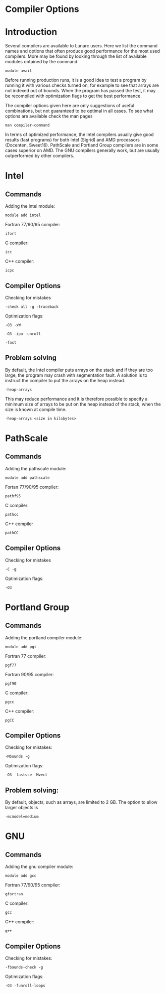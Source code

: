 # Compiler Options #

# Introduction #

Several compilers are available to Lunarc users. Here we list the command names and options that often produce good performance for the most used compilers. More may be found by looking through the list of available modules obtained by the command

    module avail 

Before running production runs, it is a good idea to test a program by running it with various checks turned on, for example to see that arrays are not indexed out of bounds. When the program has passed the test, it may be recompiled with optimization flags to get the best performance.

The compiler options given here are only suggestions of useful combinations, but not guaranteed to be optimal in all cases. To see what options are available check the man pages

    man compiler-command 

In terms of optimized performance, the Intel compilers usually give good results (fast programs) for both Intel (Sigrid) and AMD processors (Docenten, Sweet16). PathScale and Portland Group compilers are in some cases superior on AMD. The GNU compilers generally work, but are usually outperformed by other compilers.

# Intel # 

## Commands ##

Adding the intel module:

    module add intel 

Fortran 77/90/95 compiler:

    ifort 

C compiler:

    icc 

C++ compiler:

    icpc 

## Compiler Options ##

Checking for mistakes

    -check all -g -traceback 

Optimization flags:

    -O3 -xW 

    -O3 -ipo -unroll 

    -fast 

## Problem solving ##

By default, the Intel compiler puts arrays on the stack and if they are too large, the program may crash with segmentation fault. A solution is to instruct the compiler to put the arrays on the heap instead.

    -heap-arrays 

This may reduce performance and it is therefore possible to specify a minimum size of arrays to be put on the heap instead of the stack, when the size is known at compile time.

    -heap-arrays <size in kilobytes> 

# PathScale #

## Commands ##

Adding the pathscale module:

    module add pathscale 

Fortan 77/90/95 compiler:

    pathf95 

C compiler:

    pathcc 

C++ compiler

    pathCC 

## Compiler Options ##

Checking for mistakes

    -C -g 

Optimization flags:

    -O3 

# Portland Group #

## Commands ##

Adding the portland compiler module:

    module add pgi 

Fortran 77 compiler:

    pgf77 

Fortran 90/95 compiler:

    pgf90 

C compiler:

    pgcc 

C++ compiler:

    pgCC 

## Compiler Options ##

Checking for mistakes:

    -Mbounds -g 

Optimization flags:

    -O3 -fastsse -Mvect 

## Problem solving: ##

By default, objects, such as arrays, are limited to 2 GB. The option to allow larger objects is

    -mcmodel=medium 

# GNU #

## Commands ##

Adding the gnu compiler module:

    module add gcc

Fortran 77/90/95 compiler:

    gfortran

C compiler:

    gcc 

C++ compiler:

    g++ 

## Compiler Options ##

Checking for mistakes:

    -fbounds-check -g 

Optimization flags:

    -O3 -funroll-loops 